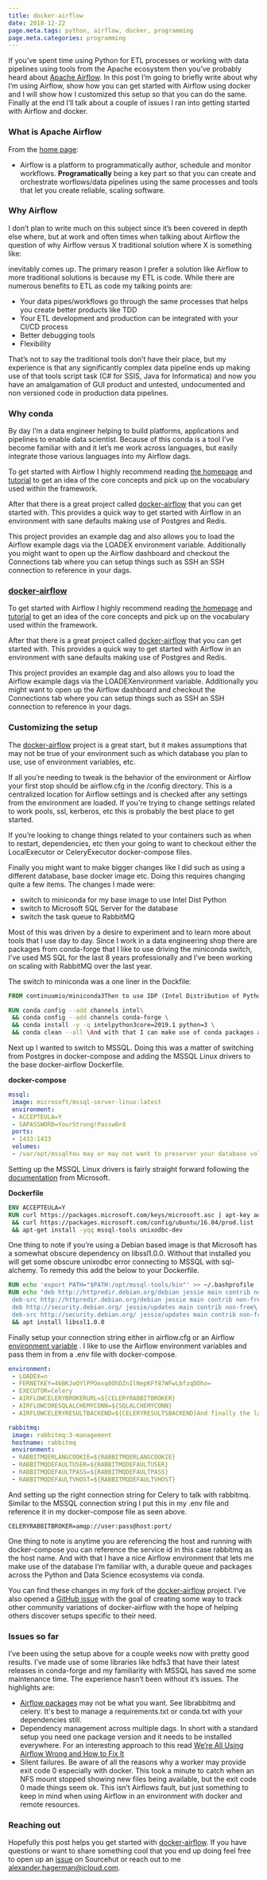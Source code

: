 ```yaml
---
title: docker-airflow
date: 2018-12-22
page.meta.tags: python, airflow, docker, programming
page.meta.categories: programming
---
```


If you’ve spent time using Python for ETL processes or working with data pipelines using tools from the Apache ecosystem
then you’ve probably heard about [Apache Airflow](https://airflow.apache.org/). In this post I’m going to briefly write
about why I’m using Airflow, show how you can get started with Airflow using docker and I will show how I customized
this setup so that you can do the same. Finally at the end I’ll talk about a couple of issues I ran into getting started
with Airflow and docker.

### What is Apache Airflow

From the [home page](https://airflow.apache.org/):

- Airflow is a platform to programmatically author, schedule and monitor workflows.
  **Programatically** being a key part so that you can create and orchestrate worflows/data pipelines using the same
  processes and tools that let you create reliable, scaling software.

### Why Airflow

I don’t plan to write much on this subject since it’s been covered in depth else where, but at work and often times when
talking about Airflow the question of why Airflow versus X traditional solution where X is something like:

inevitably comes up. The primary reason I prefer a solution like Airflow to more traditional solutions is because my ETL
is code. While there are numerous benefits to ETL as code my talking points are:

- Your data pipes/workflows go through the same processes that helps you create better products like TDD
- Your ETL development and production can be integrated with your CI/CD process
- Better debugging tools
- Flexibility

That’s not to say the traditional tools don’t have their place, but my experience is that any significantly complex data
pipeline ends up making use of that tools script task (C# for SSIS, Java for Informatica) and now you have an
amalgamation of GUI product and untested, undocumented and non versioned code in production data pipelines.

### Why conda

By day I’m a data engineer helping to build platforms, applications and pipelines to enable data scientist. Because of
this conda is a tool I’ve become familiar with and it let’s me work across languages, but easily integrate those various
languages into my Airflow dags.

To get started with Airflow I highly recommend reading [the homepage](https://airflow.apache.org/index.html)
and [tutorial](https://airflow.apache.org/tutorial.html) to get an idea of the core concepts and pick up on the
vocabulary used within the framework.

After that there is a great project called [docker-airflow](https://github.com/puckel/docker-airflow) that you can get
started with. This provides a quick way to get started with Airflow in an environment with sane defaults making use of
Postgres and Redis.

This project provides an example dag and also allows you to load the Airflow example dags via the LOADEX environment
variable. Additionally you might want to open up the Airflow dashboard and checkout the Connections tab where you can
setup things such as SSH an SSH connection to reference in your dags.

### [docker-airflow](https://github.com/puckel/docker-airflow)

To get started with Airflow I highly recommend reading [the homepage](https://airflow.apache.org/index.html)
and [tutorial](https://airflow.apache.org/tutorial.html) to get an idea of the core concepts and pick up on the
vocabulary used within the framework.

After that there is a great project called [docker-airflow](https://github.com/puckel/docker-airflow) that you can get
started with. This provides a quick way to get started with Airflow in an environment with sane defaults making use of
Postgres and Redis.

This project provides an example dag and also allows you to load the Airflow example dags via the LOADEXenvironment
variable. Additionally you might want to open up the Airflow dashboard and checkout the Connections tab where you can
setup things such as SSH an SSH connection to reference in your dags.

### Customizing the setup

The [docker-airflow](https://github.com/puckel/docker-airflow) project is a great start, but it makes assumptions that
may not be true of your environment such as which database you plan to use, use of environment variables, etc.

If all you’re needing to tweak is the behavior of the environment or Airflow your first stop should be airflow.cfg in
the /config directory. This is a centralized location for Airflow settings and is checked after any settings from the
environment are loaded. If you're trying to change settings related to work pools, ssl, kerberos, etc this is probably
the best place to get started.

If you’re looking to change things related to your containers such as when to restart, dependencies, etc then your going
to want to checkout either the LocalExecutor or CeleryExecutor docker-compose files.

Finally you might want to make bigger changes like I did such as using a different database, base docker image etc.
Doing this requires changing quite a few items. The changes I made were:

- switch to miniconda for my base image to use Intel Dist Python
- switch to Microsoft SQL Server for the database
- switch the task queue to RabbitMQ

Most of this was driven by a desire to experiment and to learn more about tools that I use day to day. Since I work in a
data engineering shop there are packages from conda-forge that I like to use driving the miniconda switch, I've used MS
SQL for the last 8 years professionally and I've been working on scaling with RabbitMQ over the last year.

The switch to miniconda was a one liner in the Dockfile:

```Dockerfile
FROM continuumio/miniconda3Then to use IDP (Intel Distribution of Python) within the container I added this towards the bottom:

RUN conda config --add channels intel\
 && conda config --add channels conda-forge \
 && conda install -y -q intelpython3core=2019.1 python=3 \
 && conda clean --all \And with that I can make use of conda packages alongside traditional Python packages within my Airflow environment.
```

Next up I wanted to switch to MSSQL. Doing this was a matter of switching from Postgres in docker-compose and adding the
MSSQL Linux drivers to the base docker-airflow Dockerfile.

**docker-compose**

```yaml
mssql:
 image: microsoft/mssql-server-linux:latest
 environment:
 - ACCEPTEULA=Y
 - SAPASSWORD=YourStrong!Passw0rd
 ports:
 - 1433:1433
 volumes:
 - /var/opt/mssqlYou may or may not want to preserver your database volume so keep that in mind.
```

Setting up the MSSQL Linux drivers is fairly straight forward following
the [documentation](https://docs.microsoft.com/en-us/sql/connect/odbc/linux-mac/installing-the-microsoft-odbc-driver-for-sql-server?view=sql-server-2017)
from Microsoft.

**Dockerfile**

```Dockerfile
ENV ACCEPTEULA=Y
RUN curl https://packages.microsoft.com/keys/microsoft.asc | apt-key add - \
 && curl https://packages.microsoft.com/config/ubuntu/16.04/prod.list | tee /etc/apt/sources.list.d/msprod.listRUN apt-get update -yqq \
 && apt-get install -yqq mssql-tools unixodbc-dev
```

One thing to note if you’re using a Debian based image is that Microsoft has a somewhat obscure dependency on
libssl1.0.0. Without that installed you will get some obscure unixodbc error connecting to MSSQL with sql-alchemy. To
remedy this add the below to your Dockerfile.

```Dockerfile
RUN echo 'export PATH="$PATH:/opt/mssql-tools/bin"' >> ~/.bashprofile
RUN echo "deb http://httpredir.debian.org/debian jessie main contrib non-free\
 deb-src http://httpredir.debian.org/debian jessie main contrib non-free\n
 deb http://security.debian.org/ jessie/updates main contrib non-free\
 deb-src http://security.debian.org/ jessie/updates main contrib non-free" >> /etc/apt/sources.list.d/jessie.listRUN apt update \
 && apt install libssl1.0.0
```

Finally setup your connection string either in airflow.cfg or an
Airflow [environment variable](https://airflow.readthedocs.io/en/stable/howto/set-config.html) . I like to use the
Airflow environment variables and pass them in from a .env file with docker-compose.

```yaml
environment:
 - LOADEX=n
 - FERNETKEY=46BKJoQYlPPOexq0OhDZnIlNepKFf87WFwLbfzqDDho=
 - EXECUTOR=Celery
 - AIRFLOWCELERYBROKERURL=${CELERYRABBITBROKER}
 - AIRFLOWCORESQLALCHEMYCONN=${SQLALCHEMYCONN}
 - AIRFLOWCELERYRESULTBACKEND=${CELERYRESULTSBACKEND}And finally the last big change I implemented was the switch to RabbitMQ instead of Redis. Similar to the MSSQL switch this was just an update to the docker-compose file.

rabbitmq:
 image: rabbitmq:3-management
 hostname: rabbitmq
 environment:
 - RABBITMQERLANGCOOKIE=${RABBITMQERLANGCOOKIE}
 - RABBITMQDEFAULTUSER=${RABBITMQDEFAULTUSER}
 - RABBITMQDEFAULTPASS=${RABBITMQDEFAULTPASS}
 - RABBITMQDEFAULTVHOST=${RABBITMQDEFAULTVHOST}
```

And setting up the right connection string for Celery to talk with rabbitmq. Similar to the MSSQL connection string I
put this in my .env file and reference it in my docker-compose file as seen above.

```shell
CELERYRABBITBROKER=amqp://user:pass@host:port/
```

One thing to note is anytime you are referencing the host and running with docker-compose you can reference the service
id in this case rabbitmq as the host name.
And with that I have a nice Airflow environment that lets me make use of the database I’m familiar with, a durable queue
and packages across the Python and Data Science ecosystems via conda.

You can find these changes in my fork of the [docker-airflow](https://github.com/n0mn0m/airflow-docker) project. I’ve
also opened a [GitHub issue](https://github.com/puckel/docker-airflow/issues/289) with the goal of creating some way to
track other community variations of docker-airflow with the hope of helping others discover setups specific to their
need.

### Issues so far

I’ve been using the setup above for a couple weeks now with pretty good results. I’ve made use of some libraries like
hdfs3 that have their latest releases in conda-forge and my familiarity with MSSQL has saved me some maintenance time.
The experience hasn’t been without it’s issues. The highlights are:

- [Airflow packages](https://airflow.apache.org/installation.html#extra-packages) may not be what you want. See
  librabbitmq and celery. It's best to manage a requirements.txt or conda.txt with your dependencies still.
- Dependency management across multiple dags. In short with a standard setup you need one package version and it needs
  to be installed everywhere. For an interesting approach to this
  read [We’re All Using Airflow Wrong and How to Fix It](https://medium.com/bluecore-engineering/were-all-using-airflow-wrong-and-how-to-fix-it-a56f14cb0753)
- Silent failures. Be aware of all the reasons why a worker may provide exit code 0 especially with docker. This took a
  minute to catch when an NFS mount stopped showing new files being available, but the exit code 0 made things seem ok.
  This isn’t Airflows fault, but just something to keep in mind when using Airflow in an environment with docker and
  remote resources.

### Reaching out

Hopefully this post helps you get started with [docker-airflow](https://github.com/puckel/docker-airflow). If you have
questions or want to share something cool that you end up doing feel free to open up
an [issue](https://todo.sr.ht/%7En0mn0m/Airflow-Bugs) on Sourcehut or reach out to
me [alexander.hagerman@icloud.com](mailto:alexander.hagerman@icloud.com).

